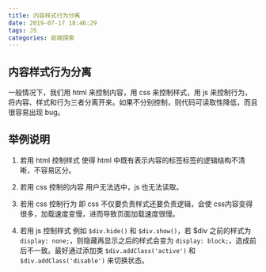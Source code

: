```yaml
---
title: 内容样式行为分离
date: 2019-07-17 18:46:29
tags: JS
categories: 前端探索
---
```


## 内容样式行为分离
一般情况下，我们用 html 来控制内容，用 css 来控制样式，用 js 来控制行为，将内容、样式和行为三者分离开来。如果不分别控制，则代码可读取性降低，而且很容易出现 bug。

## 举例说明
1. 若用 html 控制样式
使得 html 中既有表示内容的标签标签的逻辑结构不清晰，不容易区分。

2. 若用 css 控制的内容
用户无法选中，js 也无法读取。

3. 若用 css 控制行为
即 css 不仅要负责样式还要负责逻辑，会使 css内容变得很多，加载速度变慢，进而导致页面加载速度很慢。

4. 若用 js 控制样式
例如 `$div.hide()` 和 `$div.show()`，若 \$div 之前的样式为 `display: none;`，则隐藏再显示之后的样式会变为 `display: block;`，造成前后不一致。最好通过添加类 `$div.addClass('active')` 和 `$div.addClass('disable')` 来切换状态。
